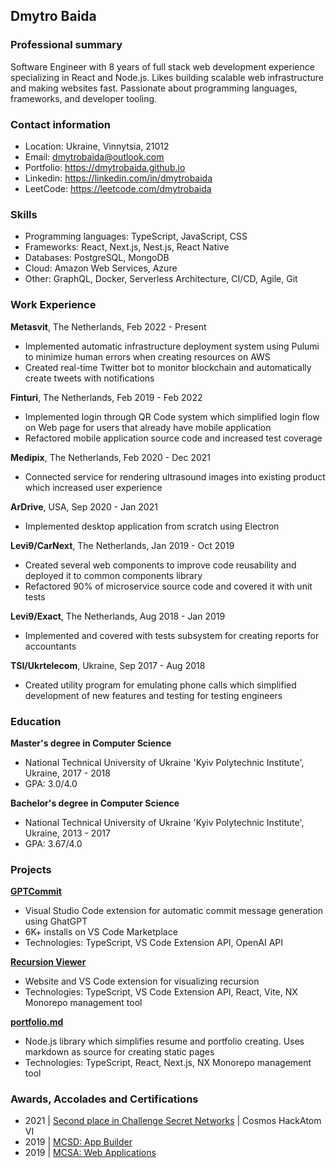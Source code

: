 ## Dmytro Baida

### Professional summary

Software Engineer with 8 years of full stack web development experience specializing in React and Node.js.
Likes building scalable web infrastructure and making websites fast. Passionate about programming languages, frameworks, and developer tooling.

### Contact information

* Location: Ukraine, Vinnytsia, 21012
* Email: dmytrobaida@outlook.com
* Portfolio: https://dmytrobaida.github.io
* Linkedin: https://linkedin.com/in/dmytrobaida
* LeetCode: https://leetcode.com/dmytrobaida

### Skills

* Programming languages: TypeScript, JavaScript, CSS
* Frameworks: React, Next.js, Nest.js, React Native
* Databases: PostgreSQL, MongoDB
* Cloud: Amazon Web Services, Azure
* Other: GraphQL, Docker, Serverless Architecture, CI/CD, Agile, Git

### Work Experience

**Metasvit**, The Netherlands, Feb 2022 - Present  
* Implemented automatic infrastructure deployment system using Pulumi to minimize human errors when creating resources on AWS
* Created real-time Twitter bot to monitor blockchain and automatically create tweets with notifications 

**Finturi**, The Netherlands, Feb 2019 - Feb 2022  
* Implemented login through QR Code system which simplified login flow on Web page for users that already have mobile application
* Refactored mobile application source code and increased test coverage

**Medipix**, The Netherlands, Feb 2020 - Dec 2021  
* Connected service for rendering ultrasound images into existing product which increased user experience

**ArDrive**, USA, Sep 2020 - Jan 2021  
* Implemented desktop application from scratch using Electron

**Levi9/CarNext**, The Netherlands, Jan 2019 - Oct 2019  
* Created several web components to improve code reusability and deployed it to common components library
* Refactored 90% of microservice source code and covered it with unit tests

**Levi9/Exact**, The Netherlands, Aug 2018 - Jan 2019  
* Implemented and covered with tests subsystem for creating reports for accountants

**TSI/Ukrtelecom**,    Ukraine, Sep 2017 - Aug 2018  
* Created utility program for emulating phone calls which simplified development of new features and testing for testing engineers

### Education

**Master's degree in Computer Science**
* National Technical University of Ukraine 'Kyiv Polytechnic Institute', Ukraine, 2017 - 2018
* GPA: 3.0/4.0

**Bachelor's degree in Computer Science** 
* National Technical University of Ukraine 'Kyiv Polytechnic Institute', Ukraine, 2013 - 2017
* GPA: 3.67/4.0

### Projects

[**GPTCommit**](https://marketplace.visualstudio.com/items?itemName=DmytroBaida.gpt-commit)
* Visual Studio Code extension for automatic commit message generation using GhatGPT
* 6K+ installs on VS Code Marketplace
* Technologies: TypeScript, VS Code Extension API, OpenAI API

[**Recursion Viewer**](https://dmytrobaida.github.io/recursion-viewer)
* Website and VS Code extension for visualizing recursion
* Technologies: TypeScript, VS Code Extension API, React, Vite, NX Monorepo management tool

[**portfolio.md**](https://portfolio-md.github.io)
* Node.js library which simplifies resume and portfolio creating. Uses markdown as source for creating static pages
* Technologies: TypeScript, React, Next.js, NX Monorepo management tool

### Awards, Accolades and Certifications

* 2021 | [Second place in Challenge Secret Networks](https://devpost.com/software/yatzee) | Cosmos HackAtom VI
* 2019 | [MCSD: App Builder](https://www.credly.com/badges/f5539812-1f75-4b3d-bb16-c7f483f9b6b6/linked_in_profile)
* 2019 | [MCSA: Web Applications](https://www.credly.com/badges/e3cb23d1-e248-4aa2-a4c7-a4ad6ecd07b5/linked_in_profile)
